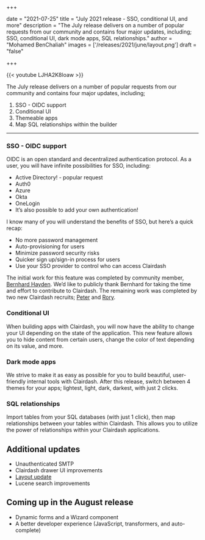 +++

date = "2021-07-25"
title = "July 2021 release - SSO, conditional UI, and more"
description = "The July release delivers on a number of popular requests from our community and contains four major updates, including; SSO, conditional UI, dark mode apps, SQL relationships."
author = "Mohamed BenChaliah"
images = ['/releases/2021/june/layout.png']
draft = "false"

+++

 {{< youtube LJHA2K8loaw >}}

The July release delivers on a number of popular requests from our community and contains four major updates, including;

1. SSO - OIDC support
2. Conditional UI
3. Themeable apps
4. Map SQL relationships within the builder

---

### SSO - OIDC support

OIDC is an open standard and decentralized authentication protocol. As a user, you will have infinite possibilities for SSO, including:

- Active Directory! - popular request
- Auth0
- Azure
- Okta
- OneLogin
- It’s also possible to add your own authentication! 

I know many of you will understand the benefits of SSO, but here’s a quick recap:

- No more password management
- Auto-provisioning for users
- Minimize password security risks
- Quicker sign up/sign-in process for users
- Use your SSO provider to control who can access Clairdash

The initial work for this feature was completed by community member, [Bernhard Hayden](https://github.com/burnoutberni). We’d like to publicly thank Bernhard for taking the time and effort to contribute to Clairdash. The remaining work was completed by two new Clairdash recruits; [Peter](https://github.com/PClmnt) and [Rory](https://github.com/Rory-Powell).

### Conditional UI

When building apps with Clairdash, you will now have the ability to change your UI depending on the state of the application. This new feature allows you to hide content from certain users, change the color of text depending on its value, and more.

### Dark mode apps 

We strive to make it as easy as possible for you to build beautiful, user-friendly internal tools with Clairdash. After this release, switch between 4 themes for your apps; lightest, light, dark, darkest, with just 2 clicks.

### SQL relationships

Import tables from your SQL databases (with just 1 click), then map relationships between your tables within Clairdash. This allows you to utilize the power of relationships within your Clairdash applications. 

## Additional updates

- Unauthenticated SMTP
- Clairdash drawer UI improvements
- [Layout update](https://github.com/Clairdash/clairdash/pull/1969)
- Lucene search improvements

## Coming up in the August release

- Dynamic forms and a Wizard component
- A better developer experience (JavaScript, transformers, and auto-complete)
